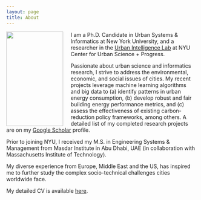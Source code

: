 ```yaml
---
layout: page
title: About
---
```


<img src="{{ site.url }}/assets/img/bnw2.png" height="250px" width="150px" align="left" style="margin-right: 20px;">


I am a Ph.D. Candidate in Urban Systems & Informatics at New York University, and a researcher in the <a href="http://www.urbanintelligencelab.org/">Urban Intelligence Lab</a> at NYU Center for Urban Science + Progress. 

Passionate about urban science and informatics research, I strive to address the environmental, economic, and social issues of cities. My recent projects leverage machine learning algorithms and big data to (a) identify patterns in urban energy consumption, (b) develop robust and fair building energy performance metrics, and (c) assess the effectiveness of existing carbon-reduction policy frameworks, among others. A detailed list of my completed research projects are on my <a href="https://scholar.google.ae/citations?user=ZbefF6QAAAAJ&hl=en">Google Scholar</a> profile.

Prior to joining NYU, I received my M.S. in Engineering Systems & Management from Masdar Institute in Abu Dhabi, UAE (in collaboration with Massachusetts Institute of Technology). 

My diverse experience from Europe, Middle East and the US, has inspired me to further study the complex socio-technical challenges cities worldwide face. 

My detailed CV is available <a href="{{ site.url }}/assets/img/dummy.pdf">here</a>.





<!---

<div style="text-align:center"><img src ="{{ site.url }}/assets/img/bnw.png" height="400px" width="270px"></div>

250x150 margin 20
-->
